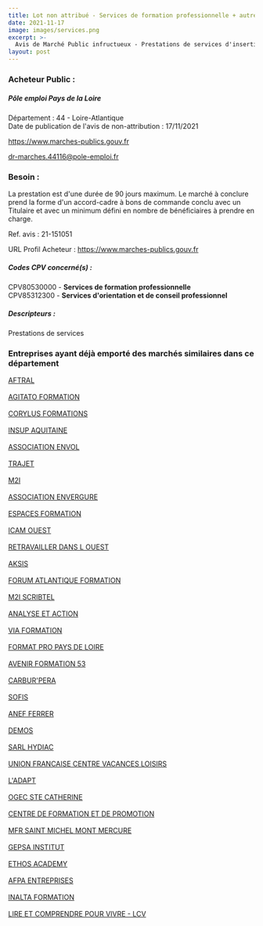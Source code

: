 ```yaml
---
title: Lot non attribué - Services de formation professionnelle + autres services
date: 2021-11-17
image: images/services.png
excerpt: >-
  Avis de Marché Public infructueux - Prestations de services d'insertion professionnelle de type Bilan/accompagnement mobilité (MBI) à mettre en oeuvre auprès des demandeurs d'emploi du département de la Vendée
layout: post
---
```


### Acheteur Public :
##### Pôle emploi Pays de la Loire
Département : 44 - Loire-Atlantique<br/>
Date de publication de l'avis de non-attribution : 17/11/2021


https://www.marches-publics.gouv.fr

dr-marches.44116@pole-emploi.fr


### Besoin :

La prestation est d'une durée de 90 jours maximum. Le marché à conclure prend la forme d'un accord-cadre à bons de commande conclu avec un Titulaire et avec un minimum défini en nombre de bénéficiaires à prendre en charge.

Ref. avis : 21-151051

URL Profil Acheteur : https://www.marches-publics.gouv.fr

##### Codes CPV concerné(s) :
CPV80530000 - **Services de formation professionnelle** <br/>
CPV85312300 - **Services d'orientation et de conseil professionnel** <br/>

##### Descripteurs :
Prestations de services <br/>

### Entreprises ayant déjà emporté des marchés similaires dans ce département
<a href="/entreprise-544/siren-305405045">AFTRAL</a><br/><br/>
<a href="/entreprise-544/siren-308174077">AGITATO FORMATION</a><br/><br/>
<a href="/entreprise-545/siren-311768451">CORYLUS FORMATIONS</a><br/><br/>
<a href="/entreprise-545/siren-317542025">INSUP AQUITAINE</a><br/><br/>
<a href="/entreprise-546/siren-325001097">ASSOCIATION ENVOL</a><br/><br/>
<a href="/entreprise-547/siren-328732243">TRAJET</a><br/><br/>
<a href="/entreprise-548/siren-333544153">M2I</a><br/><br/>
<a href="/entreprise-549/siren-344656277">ASSOCIATION ENVERGURE</a><br/><br/>
<a href="/entreprise-550/siren-352130157">ESPACES FORMATION</a><br/><br/>
<a href="/entreprise-551/siren-352636922">ICAM OUEST</a><br/><br/>
<a href="/entreprise-551/siren-377610902">RETRAVAILLER DANS L OUEST</a><br/><br/>
<a href="/entreprise-553/siren-390174621">AKSIS</a><br/><br/>
<a href="/entreprise-554/siren-392963963">FORUM ATLANTIQUE FORMATION</a><br/><br/>
<a href="/entreprise-554/siren-393367867">M2I SCRIBTEL</a><br/><br/>
<a href="/entreprise-554/siren-393955190">ANALYSE ET ACTION</a><br/><br/>
<a href="/entreprise-555/siren-398397927">VIA FORMATION</a><br/><br/>
<a href="/entreprise-555/siren-399103977">FORMAT PRO PAYS DE LOIRE</a><br/><br/>
<a href="/entreprise-558/siren-419960497">AVENIR FORMATION 53</a><br/><br/>
<a href="/entreprise-561/siren-439156480">CARBUR'PERA</a><br/><br/>
<a href="/entreprise-561/siren-439734005">SOFIS</a><br/><br/>
<a href="/entreprise-568/siren-502320799">ANEF FERRER</a><br/><br/>
<a href="/entreprise-573/siren-722030277">DEMOS</a><br/><br/>
<a href="/entreprise-574/siren-752101790">SARL HYDIAC</a><br/><br/>
<a href="/entreprise-574/siren-775685621">UNION FRANCAISE CENTRE VACANCES LOISIRS</a><br/><br/>
<a href="/entreprise-574/siren-775693385">L'ADAPT</a><br/><br/>
<a href="/entreprise-575/siren-786336768">OGEC STE CATHERINE</a><br/><br/>
<a href="/entreprise-575/siren-786402693">CENTRE DE FORMATION ET DE PROMOTION</a><br/><br/>
<a href="/entreprise-576/siren-794590844">MFR SAINT MICHEL MONT MERCURE</a><br/><br/>
<a href="/entreprise-578/siren-810403709">GEPSA INSTITUT</a><br/><br/>
<a href="/entreprise-578/siren-812826477">ETHOS ACADEMY</a><br/><br/>
<a href="/entreprise-579/siren-824092688">AFPA ENTREPRISES</a><br/><br/>
<a href="/entreprise-581/siren-849078571">INALTA FORMATION</a><br/><br/>
<a href="/entreprise-582/siren-877810788">LIRE ET COMPRENDRE POUR VIVRE - LCV</a><br/><br/>
